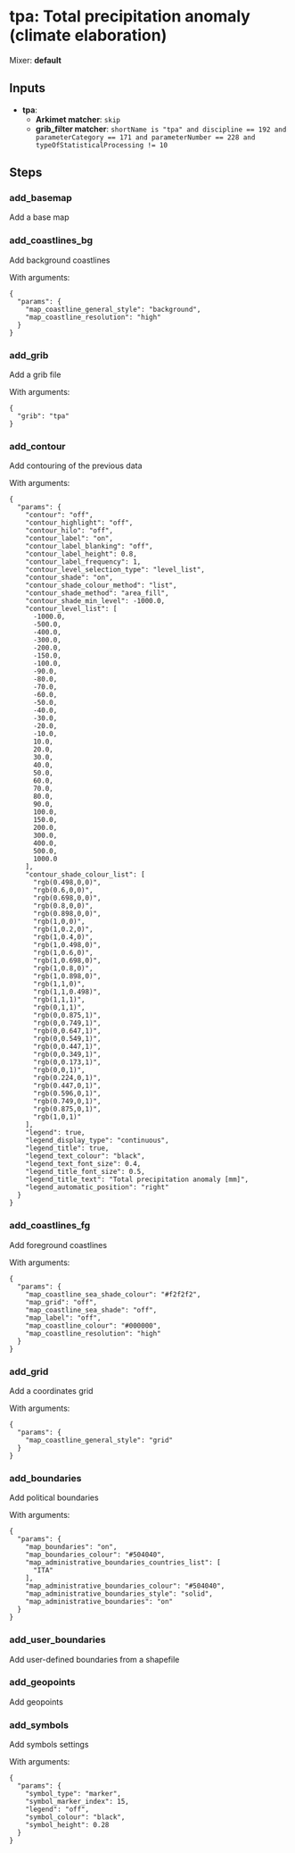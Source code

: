 # tpa: Total precipitation anomaly (climate elaboration)

Mixer: **default**

## Inputs

* **tpa**:
    * **Arkimet matcher**: `skip`
    * **grib_filter matcher**: `shortName is "tpa" and discipline == 192 and parameterCategory == 171 and parameterNumber == 228 and typeOfStatisticalProcessing != 10`

## Steps

### add_basemap

Add a base map


### add_coastlines_bg

Add background coastlines

With arguments:
```
{
  "params": {
    "map_coastline_general_style": "background",
    "map_coastline_resolution": "high"
  }
}
```

### add_grib

Add a grib file

With arguments:
```
{
  "grib": "tpa"
}
```

### add_contour

Add contouring of the previous data

With arguments:
```
{
  "params": {
    "contour": "off",
    "contour_highlight": "off",
    "contour_hilo": "off",
    "contour_label": "on",
    "contour_label_blanking": "off",
    "contour_label_height": 0.8,
    "contour_label_frequency": 1,
    "contour_level_selection_type": "level_list",
    "contour_shade": "on",
    "contour_shade_colour_method": "list",
    "contour_shade_method": "area_fill",
    "contour_shade_min_level": -1000.0,
    "contour_level_list": [
      -1000.0,
      -500.0,
      -400.0,
      -300.0,
      -200.0,
      -150.0,
      -100.0,
      -90.0,
      -80.0,
      -70.0,
      -60.0,
      -50.0,
      -40.0,
      -30.0,
      -20.0,
      -10.0,
      10.0,
      20.0,
      30.0,
      40.0,
      50.0,
      60.0,
      70.0,
      80.0,
      90.0,
      100.0,
      150.0,
      200.0,
      300.0,
      400.0,
      500.0,
      1000.0
    ],
    "contour_shade_colour_list": [
      "rgb(0.498,0,0)",
      "rgb(0.6,0,0)",
      "rgb(0.698,0,0)",
      "rgb(0.8,0,0)",
      "rgb(0.898,0,0)",
      "rgb(1,0,0)",
      "rgb(1,0.2,0)",
      "rgb(1,0.4,0)",
      "rgb(1,0.498,0)",
      "rgb(1,0.6,0)",
      "rgb(1,0.698,0)",
      "rgb(1,0.8,0)",
      "rgb(1,0.898,0)",
      "rgb(1,1,0)",
      "rgb(1,1,0.498)",
      "rgb(1,1,1)",
      "rgb(0,1,1)",
      "rgb(0,0.875,1)",
      "rgb(0,0.749,1)",
      "rgb(0,0.647,1)",
      "rgb(0,0.549,1)",
      "rgb(0,0.447,1)",
      "rgb(0,0.349,1)",
      "rgb(0,0.173,1)",
      "rgb(0,0,1)",
      "rgb(0.224,0,1)",
      "rgb(0.447,0,1)",
      "rgb(0.596,0,1)",
      "rgb(0.749,0,1)",
      "rgb(0.875,0,1)",
      "rgb(1,0,1)"
    ],
    "legend": true,
    "legend_display_type": "continuous",
    "legend_title": true,
    "legend_text_colour": "black",
    "legend_text_font_size": 0.4,
    "legend_title_font_size": 0.5,
    "legend_title_text": "Total precipitation anomaly [mm]",
    "legend_automatic_position": "right"
  }
}
```

### add_coastlines_fg

Add foreground coastlines

With arguments:
```
{
  "params": {
    "map_coastline_sea_shade_colour": "#f2f2f2",
    "map_grid": "off",
    "map_coastline_sea_shade": "off",
    "map_label": "off",
    "map_coastline_colour": "#000000",
    "map_coastline_resolution": "high"
  }
}
```

### add_grid

Add a coordinates grid

With arguments:
```
{
  "params": {
    "map_coastline_general_style": "grid"
  }
}
```

### add_boundaries

Add political boundaries

With arguments:
```
{
  "params": {
    "map_boundaries": "on",
    "map_boundaries_colour": "#504040",
    "map_administrative_boundaries_countries_list": [
      "ITA"
    ],
    "map_administrative_boundaries_colour": "#504040",
    "map_administrative_boundaries_style": "solid",
    "map_administrative_boundaries": "on"
  }
}
```

### add_user_boundaries

Add user-defined boundaries from a shapefile


### add_geopoints

Add geopoints


### add_symbols

Add symbols settings

With arguments:
```
{
  "params": {
    "symbol_type": "marker",
    "symbol_marker_index": 15,
    "legend": "off",
    "symbol_colour": "black",
    "symbol_height": 0.28
  }
}
```

